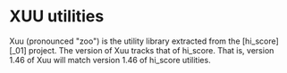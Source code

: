 # XUU utilities

Xuu (pronounced "zoo") is the utility library extracted from the
[hi\_score][_01] project.  The version of Xuu tracks that of hi\_score. That
is, version 1.46 of Xuu will match version 1.46 of hi\_score utilities.


